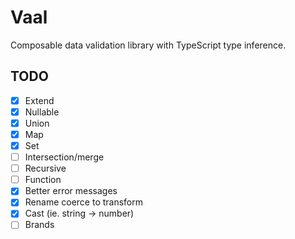 # Vaal 

Composable data validation library with TypeScript type inference.

## TODO

- [x] Extend
- [x] Nullable
- [x] Union
- [x] Map
- [x] Set
- [ ] Intersection/merge
- [ ] Recursive
- [ ] Function
- [x] Better error messages
- [x] Rename coerce to transform
- [x] Cast (ie. string -> number)
- [ ] Brands
